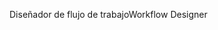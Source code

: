 <span data-ttu-id="456f1-101">Diseñador de flujo de trabajo</span><span class="sxs-lookup"><span data-stu-id="456f1-101">Workflow Designer</span></span>